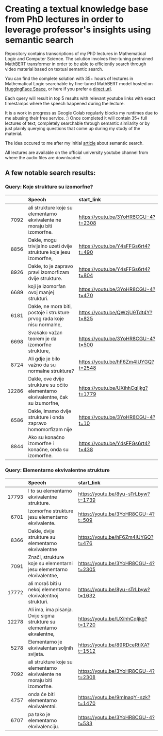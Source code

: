 # Creating a textual knowledge base from PhD lectures in order to leverage professor's insights using semantic search
Repository contains transcriptions of my PhD lectures in Mathematical Logic and Computer Science. The solution involves fine-tuning pretrained MathBERT transformer in order to be able to efficiently search through video material based on textual semantic search.

You can find the complete solution with 35+ hours of lectures in Mathematical Logic searchable by fine-tuned MathBERT model hosted on [HuggingFace Space](https://huggingface.co/spaces/TamedWicked/math-lectures-semantic-search), or here if you prefer a [direct url](https://tamedwicked-math-lectures-semantic-search.hf.space/).

Each query will result in top 5 results with relevant youtube links with exact timestamps where the speech happened during the lecture.

It is a work in progress as Google Colab regularly blocks my runtimes due to me abusing their free service. :)
Once completed it will contain 35+ full lectures of text, completely searchable through semantic similarity or by just plainly querying questions that come up during my study of the material.

The idea occured to me after my initial [article](https://www.linkedin.com/posts/matija-pajas-0b2a46143_how-to-get-more-out-of-your-meetings-using-activity-7042462394224119808-fZMB?utm_source=share&utm_medium=member_desktop) about semantic search.

All lectures are available on the official university youtube channel from where the audio files are downloaded.

## A few notable search results:

### Query: Koje strukture su izomorfne?

|       | Speech                                                                          | start_link                          |
|------:|:--------------------------------------------------------------------------------|:------------------------------------|
|  7092 | ali strukture koje su elementarno ekvivalente ne moraju biti izomorfne.         | https://youtu.be/3YoHR8CGU-4?t=2308 |
|  8856 | Dakle, mogu trivijalno uzeti dvije strukture koje jesu izomorfne,               | https://youtu.be/Y4sFFGs6rt4?t=490  |
|  8926 | Dakle, to je zapravo pravi izomorfizam dvije strukture.                         | https://youtu.be/Y4sFFGs6rt4?t=804  |
|  6689 | koji je izomorfan ovoj manjej strukturi.                                        | https://youtu.be/3YoHR8CGU-4?t=470  |
|  6181 | Dakle, ne mora biti, postoje i strukture prvog rada koje nisu normalne,         | https://youtu.be/QWzjU9Tdt4Y?t=825  |
|  6698 | Svakako važan teorem je da izomorfne strukture,                                 | https://youtu.be/3YoHR8CGU-4?t=500  |
|  8724 | Ali gdje je bilo važno da su normalne strukture?                                | https://youtu.be/hF6Zm4IUYGQ?t=2548 |
| 12286 | Dakle, ove dvije strukture su očito elementarno ekvivalentne, čak su izumorfne, | https://youtu.be/UXihhCqIjkg?t=1779 |
|  6586 | Dakle, imamo dvije strukture i onda zapravo homomorfizam nije                   | https://youtu.be/3YoHR8CGU-4?t=10   |
|  8844 | Ako su konačno izomorfne i konačne, onda su izomorfne.                          | https://youtu.be/Y4sFFGs6rt4?t=438  |

### Query: Elementarno ekvivalentne strukture

|       | Speech                                                                  | start_link                          |
|------:|:------------------------------------------------------------------------|:------------------------------------|
| 17793 | I to su elementarno ekvivalentne strukture.                             | https://youtu.be/8yu-sTrLbyw?t=1739 |
|  6701 | Izomorfne strukture jesu elementarno ekvivalente.                       | https://youtu.be/3YoHR8CGU-4?t=509  |
|  8366 | Dakle, dvije strukture su elementarno ekvivalentne                      | https://youtu.be/hF6Zm4IUYGQ?t=476  |
|  7091 | Znači, strukture koje su elementarni jesu elementarno ekvivalentne,     | https://youtu.be/3YoHR8CGU-4?t=2305 |
| 17772 | ali moraš biti u nekoj elementarno ekvivalentnoj strukturi.             | https://youtu.be/8yu-sTrLbyw?t=1632 |
| 12278 | Ali ima, ima pisanja. Dvije sigma strukture su elementarno ekvalentne,  | https://youtu.be/UXihhCqIjkg?t=1720 |
|  5278 | Elementarno je ekvivalentan soljnih svijeta.                            | https://youtu.be/89RDceRtiXA?t=1512 |
|  7092 | ali strukture koje su elementarno ekvivalente ne moraju biti izomorfne. | https://youtu.be/3YoHR8CGU-4?t=2308 |
|  4757 | onda će biti elementarno ekvivalentni.                                  | https://youtu.be/9mInaqY-szk?t=1470 |
|  6707 | pa tako je elementarno ekvivalenciju.                                   | https://youtu.be/3YoHR8CGU-4?t=533  |
